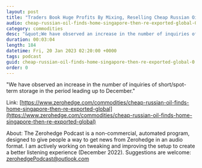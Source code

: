 ```yaml
---
layout: post
title: "Traders Book Huge Profits By Mixing, Reselling Cheap Russian Oil "
audio: cheap-russian-oil-finds-home-singapore-then-re-exported-global-0
category: commodities
desc: "&quot;We have observed an increase in the number of inquiries of short/spot-term storage in the period leading up to December.&quot;  "
duration: 00:03:04
length: 184
datetime: Fri, 20 Jan 2023 02:20:00 +0000
tags: podcast
guid: cheap-russian-oil-finds-home-singapore-then-re-exported-global-0
order: 0
---
```

&quot;We have observed an increase in the number of inquiries of short/spot-term storage in the period leading up to December.&quot;  

Link: [https://www.zerohedge.com/commodities/cheap-russian-oil-finds-home-singapore-then-re-exported-global](https://www.zerohedge.com/commodities/cheap-russian-oil-finds-home-singapore-then-re-exported-global)

About: The Zerohedge Podcast is a non-commercial, automated program, designed to give people a way to get news from Zerohedge in an audio format.  I am actively working on tweaking and improving the setup to create a better listening experience (December 2022).  Suggestions are welcome: [zerohedgePodcast@outlook.com](mailto:zerohedgePodcast@outlook.com)